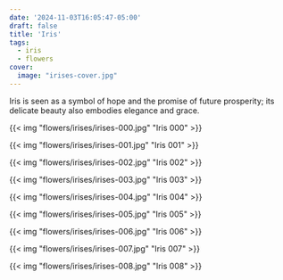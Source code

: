 ```yaml
---
date: '2024-11-03T16:05:47-05:00'
draft: false
title: 'Iris'
tags:
  - iris
  - flowers
cover:
  image: "irises-cover.jpg"
---
```


Iris is seen as a symbol of hope and the promise of future prosperity; its delicate beauty also embodies elegance and grace.

{{< img "flowers/irises/irises-000.jpg" "Iris 000" >}}

{{< img "flowers/irises/irises-001.jpg" "Iris 001" >}}

{{< img "flowers/irises/irises-002.jpg" "Iris 002" >}}

{{< img "flowers/irises/irises-003.jpg" "Iris 003" >}}

{{< img "flowers/irises/irises-004.jpg" "Iris 004" >}}

{{< img "flowers/irises/irises-005.jpg" "Iris 005" >}}

{{< img "flowers/irises/irises-006.jpg" "Iris 006" >}}

{{< img "flowers/irises/irises-007.jpg" "Iris 007" >}}

{{< img "flowers/irises/irises-008.jpg" "Iris 008" >}}

